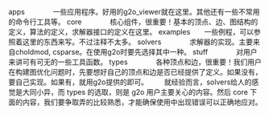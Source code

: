apps　　　　一些应用程序。好用的g2o_viewer就在这里。其他还有一些不常用的命令行工具等。
core　　　　核心组件，很重要！基本的顶点、边、图结构的定义，算法的定义，求解器接口的定义在这里。
examples　　一些例程，可以参照着这里的东西来写。不过注释不太多。
solvers　　　　求解器的实现。主要来自choldmod, csparse。在使用g2o时要先选择其中一种。
stuff　　　　对用户来讲可有可无的一些工具函数。
types　　　　各种顶点和边，很重要！我们用户在构建图优化问题时，先要想好自己的顶点和边是否已经提供了定义。如果没有，要自己实现。如果有，就用g2o提供的即可。
　　就经验而言，solvers给人的感觉是大同小异，而 types 的选取，则是 g2o 用户主要关心的内容。然后 core 下面的内容，我们要争取弄的比较熟悉，才能确保使用中出现错误可以正确地应对。
